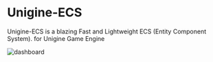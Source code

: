 # Unigine-ECS
Unigine-ECS is a blazing Fast and Lightweight ECS (Entity Component System). for Unigine Game Engine 

![dashboard](img/Dashboard.gif)
